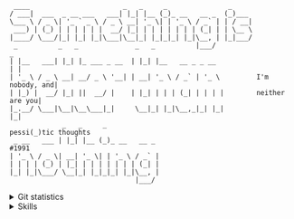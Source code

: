 ```
 ____                       _   _     _               _     
/ ___|  ___  _ __ ___   ___| |_| |__ (_)_ __   __ _  (_)___ 
\___ \ / _ \| '_ ` _ \ / _ \ __| '_ \| | '_ \ / _` | | / __|
 ___) | (_) | | | | | |  __/ |_| | | | | | | | (_| | | \__ \
|____/ \___/|_| |_| |_|\___|\__|_| |_|_|_| |_|\__, | |_|___/
 _          _   _              _   _          |___/                        _
| |__   ___| |_| |_ ___ _ __  | |_| |__   __ _ _ __                       | |
| '_ \ / _ \ __| __/ _ \ '__| | __| '_ \ / _` | '_ \         I'm nobody, and|
| |_) |  __/ |_| ||  __/ |    | |_| | | | (_| | | | |        neither are you|
|_.__/ \___|\__|\__\___|_|     \__|_| |_|\__,_|_| |_|                     |_|
             _   _     _                                             pessi(_)tic thoughts
 _ __   ___ | |_| |__ (_)_ __   __ _                                                  #1991
| '_ \ / _ \| __| '_ \| | '_ \ / _` | 
| | | | (_) | |_| | | | | | | | (_| |
|_| |_|\___/ \__|_| |_|_|_| |_|\__, |
                               |___/ 
 ```

<details close="true">
 <summary>Git statistics</summary>
 <img src="https://github-readme-stats.vercel.app/api?username=test2user-aqil&show_icons=true&theme=github_dark&hide_border=true&hide_title=true&count_private=true" />
 <img src="https://github-readme-stats.vercel.app/api/top-langs/?username=test2user-aqil&hide=html&layout=compact&theme=github_dark&hide_border=true" />
 <img src="https://github-readme-streak-stats.herokuapp.com/?user=test2user-aqil&theme=github-dark-blue&hide_border=true" />
</details>


<details close="true">
  <summary>Skills</summary>
  <p align="center">
   <img src="https://skillicons.dev/icons?theme=dark&perline=9&i=bash,linux,git,github,heroku,netlify,vscode,html,css,js,tailwind,react,svelte,astro,python,c,cpp,rust" />
  </p>
</details>
